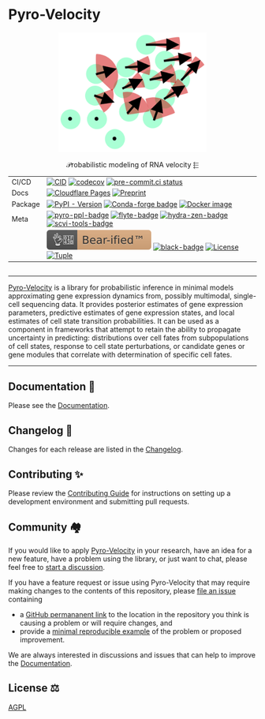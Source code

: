 # Pyro-Velocity

<div align="center" style="margin-left: auto; margin-right: auto; max-width: 540px; overflow-x: auto;">
<img
    src="https://raw.githubusercontent.com/pinellolab/pyrovelocity/beta/docs/_static/logo.png"
    alt="Pyro-Velocity logo"
    style="width: 300px; max-width: 90%; height: auto;"
    role="img">

𝒫robabilistic modeling of RNA velocity ⬱

|         |                                                                                                                                                  |
| ------- | ------------------------------------------------------------------------------------------------------------------------------------------------ |
| CI/CD   | [![CID][cid-badge]][cid-link] [![codecov][codecov-badge]][codecov-link] [![pre-commit.ci status][precommit-badge]][precommit-link]               |
| Docs    | [![Cloudflare Pages][cloudflare-badge]][cloudflare-link] [![Preprint][preprint-badge]][preprint-link]                                            |
| Package | [![PyPI - Version][pypi-badge]][pypi-link] [![Conda-forge badge][conda-forge-badge]][anaconda-link] [![Docker image][docker-badge]][docker-link] |
| Meta    | [![pyro-ppl-badge]][pyro-ppl-link] [![flyte-badge]][flyte-link] [![hydra-zen-badge]][hydra-zen-link] [![scvi-tools-badge]][scvi-tools-link]      |
|         | [![bear-badge]][bear-link] [![black-badge]][black-link] [![License][license-badge]][license-link] [![Tuple][tuple-badge]][tuple-link]            |

[bear-badge]: https://raw.githubusercontent.com/beartype/beartype-assets/main/badge/bear-ified.svg
[bear-link]: https://beartype.readthedocs.io
[cid-badge]: https://github.com/pinellolab/pyrovelocity/actions/workflows/cid.yaml/badge.svg?branch=master
[cid-link]: https://github.com/pinellolab/pyrovelocity/actions/workflows/cid.yaml
[precommit-badge]: https://results.pre-commit.ci/badge/github/pinellolab/pyrovelocity/main.svg
[precommit-link]: https://results.pre-commit.ci/latest/github/pinellolab/pyrovelocity/main
[flyte-badge]: https://storage.googleapis.com/pyrovelocity/badges/flyte-carrier.svg
[flyte-link]: https://docs.flyte.org
[hydra-zen-badge]: https://storage.googleapis.com/pyrovelocity/badges/Hydra-zen.svg
[hydra-zen-link]: https://mit-ll-responsible-ai.github.io/hydra-zen/
[cloudflare-badge]: https://img.shields.io/badge/Docs-pages-gray.svg?style=flat&logo=cloudflare&color=F26722
[cloudflare-link]: https://docs.pyrovelocity.net
[preprint-badge]: https://img.shields.io/badge/doi-10.1101/2022.09.12.507691v2-B31B1B
[preprint-link]: https://doi.org/10.1101/2022.09.12.507691
[pypi-badge]: https://img.shields.io/pypi/v/pyrovelocity.svg?logo=pypi&label=PyPI&color=F26722&logoColor=F26722
[pypi-link]: https://pypi.org/project/pyrovelocity/
[conda-forge-badge]: https://img.shields.io/conda/vn/conda-forge/pyrovelocity.svg?logo=conda-forge&label=conda-forge&color=F26722
[anaconda-link]: https://anaconda.org/conda-forge/pyrovelocity
[docker-badge]: https://img.shields.io/badge/docker-image-blue?logo=docker
[docker-link]: https://github.com/pinellolab/pyrovelocity/pkgs/container/pyrovelocity
[codecov-badge]: https://codecov.io/gh/pinellolab/pyrovelocity/branch/main/graph/badge.svg
[codecov-link]: https://codecov.io/gh/pinellolab/pyrovelocity
[black-badge]: https://img.shields.io/badge/code%20style-black-000000.svg
[black-link]: https://github.com/psf/black
[license-badge]: https://img.shields.io/badge/license-AGPL%203-gray.svg?color=F26722
[license-link]: https://spdx.org/licenses/
[pyro-ppl-badge]: https://storage.googleapis.com/pyrovelocity/badges/Pyro-PPL.svg
[pyro-ppl-link]: https://pyro.ai
[scvi-tools-badge]: https://storage.googleapis.com/pyrovelocity/badges/scvi-tools.svg
[scvi-tools-link]: https://scvi-tools.org
[tuple-badge]: https://img.shields.io/badge/Tuple%20❤️%20OSS-5A67D8?logo=tuple
[tuple-link]: https://tuple.app/github-badge

</div>

---

[Pyro-Velocity](https://docs.pyrovelocity.net) is a library for probabilistic inference in minimal models approximating gene expression dynamics from, possibly multimodal, single-cell sequencing data.
It provides posterior estimates of gene expression parameters, predictive estimates of gene expression states, and local estimates of cell state transition probabilities.
It can be used as a component in frameworks that attempt to retain the ability to propagate uncertainty in predicting: distributions over cell fates from subpopulations of cell states, response to cell state perturbations, or candidate genes or gene modules that correlate with determination of specific cell fates.

---

## Documentation 📒

Please see the [Documentation](https://docs.pyrovelocity.net).

## Changelog 🔀

Changes for each release are listed in the [Changelog](https://docs.pyrovelocity.net/about/changelog).

## Contributing ✨

Please review the [Contributing Guide](https://docs.pyrovelocity.net/about/contributing) for instructions on setting up a development environment and submitting pull requests.

## Community 🏘

If you would like to apply [Pyro-Velocity](https://docs.pyrovelocity.net) in your research, have an idea for a new feature, have a problem using the library, or just want to chat, please feel free to [start a discussion](https://github.com/pinellolab/pyrovelocity/discussions).

If you have a feature request or issue using Pyro-Velocity that may require making changes to the contents of this repository, please [file an issue](https://github.com/pinellolab/pyrovelocity/issues) containing

- a [GitHub permananent link](https://docs.github.com/en/get-started/writing-on-github/working-with-advanced-formatting/creating-a-permanent-link-to-a-code-snippet) to the location in the repository you think is causing a problem or will require changes, and
- provide a [minimal reproducible example](https://en.wikipedia.org/wiki/Minimal_reproducible_example) of the problem or proposed improvement.

We are always interested in discussions and issues that can help to improve the [Documentation](https://docs.pyrovelocity.net).

## License ⚖️

[AGPL](https://github.com/pinellolab/pyrovelocity/blob/main/LICENSE)

